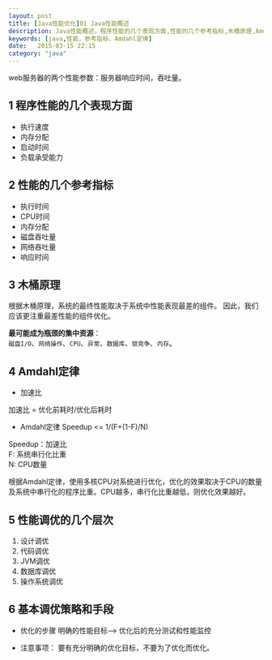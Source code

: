 ```yaml
---
layout: post
title: [Java性能优化]01 Java性能概述
description: Java性能概述，程序性能的几个表现方面,性能的几个参考指标,木桶原理,Amdahl定律
keywords: [java,性能，参考指标，Amdahl定律]
date:   2015-03-15 22:15
category: "java"
---
```


web服务器的两个性能参数：服务器响应时间，吞吐量。

## 1 程序性能的几个表现方面
- 执行速度
- 内存分配
- 启动时间
- 负载承受能力

## 2 性能的几个参考指标
- 执行时间
- CPU时间
- 内存分配
- 磁盘吞吐量
- 网络吞吐量
- 响应时间

## 3 木桶原理
根据木桶原理，系统的最终性能取决于系统中性能表现最差的组件。
因此，我们应该更注重最差性能的组件优化。

**最可能成为瓶颈的集中资源**：  
`磁盘I/O`、`网络操作`、`CPU`、`异常`、`数据库`、`锁竞争`、`内存`。

## 4 Amdahl定律
- 加速比

加速比 = 优化前耗时/优化后耗时

- Amdahl定律
Speedup <= 1/(F+(1-F)/N) 

Speedup：加速比  
F: 系统串行化比重  
N: CPU数量

根据Amdahl定律，使用多核CPU对系统进行优化，优化的效果取决于CPU的数量及系统中串行化的程序比重。CPU越多，串行化比重越低，则优化效果越好。

## 5 性能调优的几个层次
1. 设计调优
2. 代码调优
3. JVM调优
4. 数据库调优
5. 操作系统调优

## 6 基本调优策略和手段
- 优化的步骤
明确的性能目标--> 优化后的充分测试和性能监控

- 注意事项： 要有充分明确的优化目标，不要为了优化而优化。
